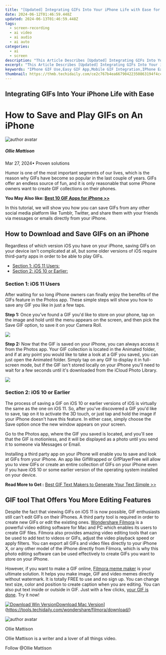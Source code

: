 ```yaml
---
title: "[Updated] Integrating GIFs Into Your iPhone Life with Ease for 2024"
date: 2024-06-12T01:46:59.448Z
updated: 2024-06-13T01:46:59.448Z
tags: 
  - screen-recording
  - ai video
  - ai audio
  - ai auto
categories: 
  - ai
  - screen
description: "This Article Describes [Updated] Integrating GIFs Into Your iPhone Life with Ease for 2024"
excerpt: "This Article Describes [Updated] Integrating GIFs Into Your iPhone Life with Ease for 2024"
keywords: "IPhone GIF Use,Easy GIF App,Mobile GIF Integration,IPhone Easy GIF,Simple GIF on iPhone,IOS GIF Tools,Addictive iPhone GIFs"
thumbnail: https://thmb.techidaily.com/ce2c767b4ea66790422350863194f4cca1e1e1f1b31e78a51ee237f509439d21.jpg
---
```


## Integrating GIFs Into Your iPhone Life with Ease

# How to Save and Play GIFs on An iPhone

![author avatar](https://images.wondershare.com/filmora/article-images/ollie-mattison.jpg)

##### Ollie Mattison

 Mar 27, 2024• Proven solutions

 Humor is one of the most important segments of our lives, which is the reason why GIFs have become so popular in the last couple of years. GIFs offer an endless source of fun, and it is only reasonable that some iPhone owners want to create GIF collections on their phones.

**You May Also like: [Best 10 GIF Apps for iPhone >>](https://tools.techidaily.com/wondershare/filmora/download/)**

 In this tutorial, we will show you how you can save GIFs from any other social media platform like Tumblr, Twitter, and share them with your friends via messages or emails directly from your iPhone.

## How to Download and Save GIFs on an iPhone

 Regardless of which version iOS you have on your iPhone, saving GIFs on your device isn't complicated at all, but some older versions of iOS require third-party apps in order to be able to play GIFs.

* [Section 1: iOS 11 Users:](#part1)
* [Section 2: iOS 10 or Earlier:](#part1)

### Section 1: iOS 11 Users

 After waiting for so long iPhone owners can finally enjoy the benefits of the GIFs feature in the Photos app. These simple steps will show you how to save any GIF you like in just a few taps.

**Step 1:** Once you've found a GIF you'd like to store on your phone, tap on the image and hold until the menu appears on the screen, and then pick the Save GIF option, to save it on your Camera Roll.

![](https://images.wondershare.com/filmora/article-images/animated-album.PNG)

**Step 2:** Now that the GIF is saved on your iPhone, you can always access it from the Photos app. Your GIF collection is located in the Animated folder, and if at any point you would like to take a look at a GIF you saved, you can just open the Animated folder. Simply tap on any GIF to display it in full-screen mode, but if the GIF isn't stored locally on your iPhone you'll need to wait for a few seconds until it's downloaded from the iCloud Photo Library.

![](https://images.wondershare.com/filmora/article-images/save-gif.PNG)

### Section 2: iOS 10 or Earlier

 The process of saving a GIF on iOS 10 or earlier versions of iOS is virtually the same as the one on iOS 11\. So, after you've discovered a GIF you'd like to save, tap on it to activate the 3D touch, or just tap and hold the image if your iPhone doesn't have this feature. In either case, simply choose the Save option once the new window appears on your screen.

 Go to the Photos app, where the GIF you saved is located, and you'll see that the GIF is motionless, and it will be displayed as a photo until you send it to someone via Messages or Email.

 Installing a third party app on your iPhone will enable you to save and look at GIFs from your iPhone. An app like GifWrapped or GifPlayerFree will allow you to view GIFs or create an entire collection of GIFs on your iPhone even if you have iOS 10 or some earlier version of the operating system installed on your device.

 **Read More to Get :** [Best GIF Text Makers to Generate Your Text Simple >>](https://tools.techidaily.com/wondershare/filmora/download/)

## GIF tool That Offers You More Editing Features

 Despite the fact that viewing GIFs on iOS 11 is now possible, GIF enthusiasts still can't edit GIFs on their iPhones. A third party tool is required in order to create new GIFs or edit the existing ones. [Wondershare Filmora](https://tools.techidaily.com/wondershare/filmora/download/) is a powerful video editing software for Mac and PC which enables its users to create GIF files. Filmora also provides amazing video editing tools that can be used to add text to videos or GIFs, adjust the video playback speed or apply filters. You can export all GIFs and video files directly to your iPhone X, or any other model of the iPhone directly from Filmora, which is why this photo editing software can be used effectively to create GIFs you want to store on your iPhone.

 However, if you want to make a GIF online, [Filmora meme maker](https://tools.techidaily.com/wondershare/filmora/download/) is your ultimate solution. It helps you make image, GIF and video memes directly without watermark. It is totally FREE to use and no sign up. You can change text size, color and position to create caption when you are editing. You can also put text inside or outside in GIF. Just with a few clicks, [your GIF is done](https://tools.techidaily.com/wondershare/filmora/download/). Try it now!

[![Download Win Version](https://images.wondershare.com/filmora/guide/download-btn-win.jpg)](https://tools.techidaily.com/wondershare/filmora/download/)[Download Mac Version](https://images.wondershare.com/filmora/guide/download-btn-mac.jpg)](https://tools.techidaily.com/wondershare/filmora/download/)

![author avatar](https://images.wondershare.com/filmora/article-images/ollie-mattison.jpg)

Ollie Mattison

Ollie Mattison is a writer and a lover of all things video.

Follow @Ollie Mattison


<ins class="adsbygoogle"
     style="display:block"
     data-ad-format="autorelaxed"
     data-ad-client="ca-pub-7571918770474297"
     data-ad-slot="1223367746"></ins>



<ins class="adsbygoogle"
     style="display:block"
     data-ad-client="ca-pub-7571918770474297"
     data-ad-slot="8358498916"
     data-ad-format="auto"
     data-full-width-responsive="true"></ins>




